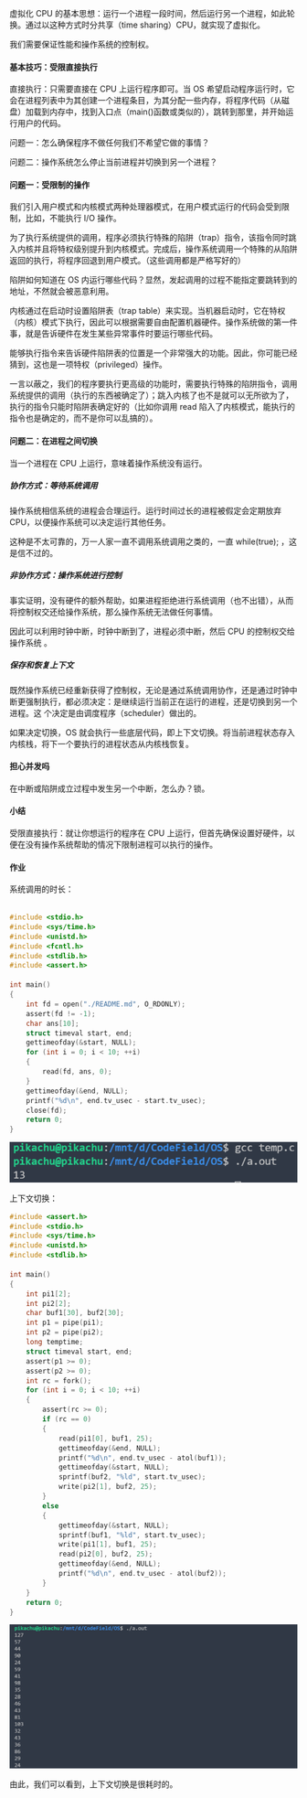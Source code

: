 虚拟化 CPU 的基本思想：运行一个进程一段时间，然后运行另一个进程，如此轮换。通过以这种方式时分共享（time sharing）CPU，就实现了虚拟化。

我们需要保证性能和操作系统的控制权。

#### 基本技巧：受限直接执行

直接执行：只需要直接在 CPU 上运行程序即可。当 OS 希望启动程序运行时，它会在进程列表中为其创建一个进程条目，为其分配一些内存，将程序代码（从磁盘）加载到内存中，找到入口点（main()函数或类似的），跳转到那里，并开始运行用户的代码。

问题一：怎么确保程序不做任何我们不希望它做的事情？

问题二：操作系统怎么停止当前进程并切换到另一个进程？

#### 问题一：受限制的操作

我们引入用户模式和内核模式两种处理器模式，在用户模式运行的代码会受到限制，比如，不能执行 I/O 操作。

为了执行系统提供的调用，程序必须执行特殊的陷阱（trap）指令，该指令同时跳入内核并且将特权级别提升到内核模式。完成后，操作系统调用一个特殊的从陷阱返回的执行，将程序回退到用户模式。（这些调用都是严格写好的）

陷阱如何知道在 OS 内运行哪些代码？显然，发起调用的过程不能指定要跳转到的地址，不然就会被恶意利用。

内核通过在启动时设置陷阱表（trap table）来实现。当机器启动时，它在特权（内核）模式下执行，因此可以根据需要自由配置机器硬件。操作系统做的第一件事，就是告诉硬件在发生某些异常事件时要运行哪些代码。

能够执行指令来告诉硬件陷阱表的位置是一个非常强大的功能。因此，你可能已经猜到，这也是一项特权（privileged）操作。

一言以蔽之，我们的程序要执行更高级的功能时，需要执行特殊的陷阱指令，调用系统提供的调用（执行的东西被确定了）；跳入内核了也不是就可以无所欲为了，执行的指令只能时陷阱表确定好的（比如你调用 read 陷入了内核模式，能执行的指令也是确定的，而不是你可以乱搞的）。

#### 问题二：在进程之间切换

当一个进程在 CPU 上运行，意味着操作系统没有运行。

##### 协作方式：等待系统调用

操作系统相信系统的进程会合理运行。运行时间过长的进程被假定会定期放弃 CPU，以便操作系统可以决定运行其他任务。

这种是不太可靠的，万一人家一直不调用系统调用之类的，一直 while(true); ，这是信不过的。

##### 非协作方式：操作系统进行控制

事实证明，没有硬件的额外帮助，如果进程拒绝进行系统调用（也不出错），从而将控制权交还给操作系统，那么操作系统无法做任何事情。

因此可以利用时钟中断，时钟中断到了，进程必须中断，然后 CPU 的控制权交给操作系统 。

##### 保存和恢复上下文

既然操作系统已经重新获得了控制权，无论是通过系统调用协作，还是通过时钟中断更强制执行，都必须决定：是继续运行当前正在运行的进程，还是切换到另一个进程。这 个决定是由调度程序（scheduler）做出的。

如果决定切换，OS 就会执行一些底层代码，即上下文切换。将当前进程状态存入内核栈，将下一个要执行的进程状态从内核栈恢复。

#### 担心并发吗

在中断或陷阱成立过程中发生另一个中断，怎么办？锁。

#### 小结

受限直接执行：就让你想运行的程序在 CPU 上运行，但首先确保设置好硬件，以便在没有操作系统帮助的情况下限制进程可以执行的操作。

#### 作业

系统调用的时长：

```c

#include <stdio.h>
#include <sys/time.h>
#include <unistd.h>
#include <fcntl.h>
#include <stdlib.h>
#include <assert.h>

int main()
{
    int fd = open("./README.md", O_RDONLY);
    assert(fd != -1);
    char ans[10];
    struct timeval start, end;
    gettimeofday(&start, NULL);
    for (int i = 0; i < 10; ++i)
    {
        read(fd, ans, 0);
    }
    gettimeofday(&end, NULL);
    printf("%d\n", end.tv_usec - start.tv_usec);
    close(fd);
    return 0;
}
```

![image-20220320234539493](../res/image-20220320234539493.png)

上下文切换：

```c
#include <assert.h>
#include <stdio.h>
#include <sys/time.h>
#include <unistd.h>
#include <stdlib.h>

int main()
{
    int pi1[2];
    int pi2[2];
    char buf1[30], buf2[30];
    int p1 = pipe(pi1);
    int p2 = pipe(pi2);
    long temptime;
    struct timeval start, end;
    assert(p1 >= 0);
    assert(p2 >= 0);
    int rc = fork();
    for (int i = 0; i < 10; ++i)
    {
        assert(rc >= 0);
        if (rc == 0)
        {
            read(pi1[0], buf1, 25);
            gettimeofday(&end, NULL);
            printf("%d\n", end.tv_usec - atol(buf1));
            gettimeofday(&start, NULL);
            sprintf(buf2, "%ld", start.tv_usec);
            write(pi2[1], buf2, 25);
        }
        else
        {
            gettimeofday(&start, NULL);
            sprintf(buf1, "%ld", start.tv_usec);
            write(pi1[1], buf1, 25);
            read(pi2[0], buf2, 25);
            gettimeofday(&end, NULL);
            printf("%d\n", end.tv_usec - atol(buf2));
        }
    }
    return 0;
}
```

![image-20220320235054432](../res/image-20220320235054432.png)

由此，我们可以看到，上下文切换是很耗时的。
